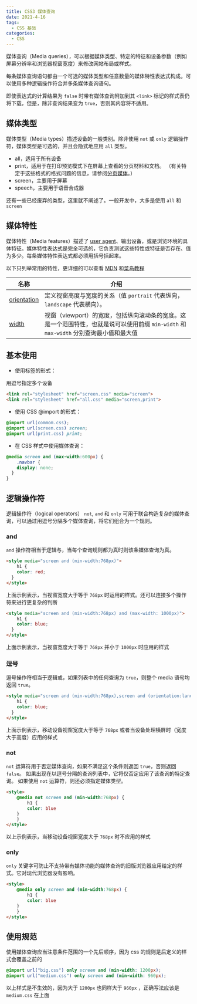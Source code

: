 ```yaml
---
title: CSS3 媒体查询
date: 2021-4-16
tags:
  - CSS 基础
categories:
  - CSS
---
```


媒体查询（Media queries），可以根据媒体类型、特定的特征和设备参数（例如屏幕分辨率和浏览器视窗宽度）来修改网站布局或样式。



每条媒体查询语句都由一个可选的媒体类型和任意数量的媒体特性表达式构成。可以使用多种逻辑操作符合并多条媒体查询语句。



即使表达式的计算结果为  `false` 时带有媒体查询附加到其 `<link>` 标记的样式表仍将下载，但是，除非查询结果变为 `true`，否则其内容将不适用。



## 媒体类型



媒体类型（Media types）描述设备的一般类别。除非使用 `not` 或 `only` 逻辑操作符，媒体类型是可选的，并且会隐式地应用 `all` 类型。



- all，适用于所有设备
- print，适用于在打印预览模式下在屏幕上查看的分页材料和文档。 （有关特定于这些格式的格式问题的信息，请参阅[分页媒体](https://developer.mozilla.org/zh-CN/docs/Web/CSS/Paged_Media)。）
- screen，主要用于屏幕
- speech，主要用于语音合成器



还有一些已经废弃的类型，这里就不阐述了。一般开发中，大多是使用 `all` 和 `screen` 



## 媒体特性



媒体特性（Media features）描述了 [user agent](https://developer.mozilla.org/en-US/docs/Glossary/User_agent)、输出设备，或是浏览环境的具体特征。媒体特性表达式是完全可选的，它负责测试这些特性或特征是否存在、值为多少。每条媒体特性表达式都必须用括号括起来。



以下只列举常用的特性，更详细的可以查看 [MDN](https://developer.mozilla.org/zh-CN/docs/Web/CSS/Media_Queries/Using_media_queries) 和[菜鸟教程](https://www.runoob.com/cssref/css3-pr-mediaquery.html)



| 名称                                                         | 介绍                                                         |
| ------------------------------------------------------------ | ------------------------------------------------------------ |
| [orientation](https://developer.mozilla.org/zh-CN/docs/Web/CSS/@media/orientation) | 定义视窗高度与宽度的关系（值 `portrait` 代表纵向，`landscape` 代表横向）。 |
| [width](https://developer.mozilla.org/zh-CN/docs/Web/CSS/@media/width) | 视窗（viewport）的宽度，包括纵向滚动条的宽度。这是一个范围特性，也就是说可以使用前缀 `min-width` 和 `max-width` 分别查询最小值和最大值 |



## 基本使用





- 使用标签的形式：



用逗号指定多个设备



```html
<link rel="stylesheet" href="screen.css" media="screen">
<link rel="stylesheet" href="all.css" media="screen,print">
```



- 使用 CSS @import 的形式：



```css
@import url(commom.css);
@import url(screen.css) screen;
@import url(print.css) print;
```



- 在 CSS 样式中使用媒体查询：



```css
@media screen and (max-width:600px) {
    .navbar {
    display: none; 
  }
}
```



## 逻辑操作符



逻辑操作符（logical operators） `not`, `and` 和 `only` 可用于联合构造复杂的媒体查询，可以通过用逗号分隔多个媒体查询，将它们组合为一个规则。



### and



`and` 操作符相当于逻辑与，当每个查询规则都为真时则该条媒体查询为真。



```html
<style media="screen and (min-width:768px)">
    h1 {
    color: red; 
  }
</style>
```



上面示例表示，当视窗宽度大于等于 `768px` 时运用的样式。还可以连接多个操作符来进行更复杂的判断



```html
<style media="screen and (min-width:768px) and (max-width: 1000px)">
    h1 {
    color: blue; 
  }
</style>
```



上面示例表示，当视窗宽度大于等于 `768px` 并小于 `1000px` 时应用的样式



### 逗号



逗号操作符相当于逻辑或，如果列表中的任何查询为 `true`，则整个 media 语句均返回 `true`。



```html
<style media="screen and (min-width:768px),screen and (orientation:landscape)">
    h1 {
    color: blue; 
  }
</style>
```



上面示例表示，移动设备视窗宽度大于等于 `768px` 或者当设备处理横屏时（宽度大于高度）应用的样式



### not



`not` 运算符用于否定媒体查询，如果不满足这个条件则返回 `true`，否则返回 `false`。 如果出现在以逗号分隔的查询列表中，它将仅否定应用了该查询的特定查询。 如果使用 `not` 运算符，则还必须指定媒体类型。



```html
<style>
    @media not screen and (min-width:768px) {
        h1 {
        color: blue 
    }
    }
</style>
```



以上示例表示，当移动设备视窗宽度大于 `768px` 时不应用的样式



### only



`only` 关键字可防止不支持带有媒体功能的媒体查询的旧版浏览器应用给定的样式。它对现代浏览器没有影响。



```html
<style>
    @media only screen and (min-width:768px) {
        h1 {
        color: blue 
    }
    }
</style>
```



## 使用规范



使用媒体查询应当注意条件范围的一个先后顺序，因为 css 的规则是后定义的样式会覆盖之前的



```css
@import url("big.css") only screen and (min-width: 1200px);
@import url("medium.css") only screen and (min-width: 960px);
```



以上样式是不生效的，因为大于 `1200px` 也同样大于 `960px` ，正确写法应该是 `medium.css` 在上面